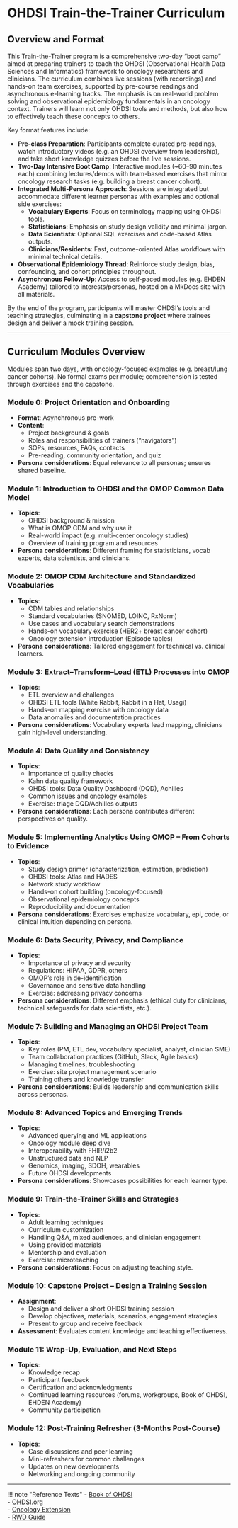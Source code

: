 # OHDSI Train-the-Trainer Curriculum

## Overview and Format
This Train-the-Trainer program is a comprehensive two-day “boot camp” aimed at preparing trainers to teach the OHDSI (Observational Health Data Sciences and Informatics) framework to oncology researchers and clinicians. The curriculum combines live sessions (with recordings) and hands-on team exercises, supported by pre-course readings and asynchronous e-learning tracks. The emphasis is on real-world problem solving and observational epidemiology fundamentals in an oncology context. Trainers will learn not only OHDSI tools and methods, but also how to effectively teach these concepts to others.  

Key format features include:

- **Pre-class Preparation**: Participants complete curated pre-readings, watch introductory videos (e.g. an OHDSI overview from leadership), and take short knowledge quizzes before the live sessions.
- **Two-Day Intensive Boot Camp**: Interactive modules (~60–90 minutes each) combining lectures/demos with team-based exercises that mirror oncology research tasks (e.g. building a breast cancer cohort).
- **Integrated Multi-Persona Approach**: Sessions are integrated but accommodate different learner personas with examples and optional side exercises:
  - **Vocabulary Experts**: Focus on terminology mapping using OHDSI tools.
  - **Statisticians**: Emphasis on study design validity and minimal jargon.
  - **Data Scientists**: Optional SQL exercises and code-based Atlas outputs.
  - **Clinicians/Residents**: Fast, outcome-oriented Atlas workflows with minimal technical details.
- **Observational Epidemiology Thread**: Reinforce study design, bias, confounding, and cohort principles throughout.
- **Asynchronous Follow-Up**: Access to self-paced modules (e.g. EHDEN Academy) tailored to interests/personas, hosted on a MkDocs site with all materials.

By the end of the program, participants will master OHDSI’s tools and teaching strategies, culminating in a **capstone project** where trainees design and deliver a mock training session.

---

## Curriculum Modules Overview
Modules span two days, with oncology-focused examples (e.g. breast/lung cancer cohorts). No formal exams per module; comprehension is tested through exercises and the capstone.

### Module 0: Project Orientation and Onboarding
- **Format**: Asynchronous pre-work
- **Content**:
  - Project background & goals
  - Roles and responsibilities of trainers (“navigators”)
  - SOPs, resources, FAQs, contacts
  - Pre-reading, community orientation, and quiz
- **Persona considerations**: Equal relevance to all personas; ensures shared baseline.

### Module 1: Introduction to OHDSI and the OMOP Common Data Model
- **Topics**:
  - OHDSI background & mission
  - What is OMOP CDM and why use it
  - Real-world impact (e.g. multi-center oncology studies)
  - Overview of training program and resources
- **Persona considerations**: Different framing for statisticians, vocab experts, data scientists, and clinicians.

### Module 2: OMOP CDM Architecture and Standardized Vocabularies
- **Topics**:
  - CDM tables and relationships
  - Standard vocabularies (SNOMED, LOINC, RxNorm)
  - Use cases and vocabulary search demonstrations
  - Hands-on vocabulary exercise (HER2+ breast cancer cohort)
  - Oncology extension introduction (Episode tables)
- **Persona considerations**: Tailored engagement for technical vs. clinical learners.

### Module 3: Extract–Transform–Load (ETL) Processes into OMOP
- **Topics**:
  - ETL overview and challenges
  - OHDSI ETL tools (White Rabbit, Rabbit in a Hat, Usagi)
  - Hands-on mapping exercise with oncology data
  - Data anomalies and documentation practices
- **Persona considerations**: Vocabulary experts lead mapping, clinicians gain high-level understanding.

### Module 4: Data Quality and Consistency
- **Topics**:
  - Importance of quality checks
  - Kahn data quality framework
  - OHDSI tools: Data Quality Dashboard (DQD), Achilles
  - Common issues and oncology examples
  - Exercise: triage DQD/Achilles outputs
- **Persona considerations**: Each persona contributes different perspectives on quality.

### Module 5: Implementing Analytics Using OMOP – From Cohorts to Evidence
- **Topics**:
  - Study design primer (characterization, estimation, prediction)
  - OHDSI tools: Atlas and HADES
  - Network study workflow
  - Hands-on cohort building (oncology-focused)
  - Observational epidemiology concepts
  - Reproducibility and documentation
- **Persona considerations**: Exercises emphasize vocabulary, epi, code, or clinical intuition depending on persona.

### Module 6: Data Security, Privacy, and Compliance
- **Topics**:
  - Importance of privacy and security
  - Regulations: HIPAA, GDPR, others
  - OMOP’s role in de-identification
  - Governance and sensitive data handling
  - Exercise: addressing privacy concerns
- **Persona considerations**: Different emphasis (ethical duty for clinicians, technical safeguards for data scientists, etc.).

### Module 7: Building and Managing an OHDSI Project Team
- **Topics**:
  - Key roles (PM, ETL dev, vocabulary specialist, analyst, clinician SME)
  - Team collaboration practices (GitHub, Slack, Agile basics)
  - Managing timelines, troubleshooting
  - Exercise: site project management scenario
  - Training others and knowledge transfer
- **Persona considerations**: Builds leadership and communication skills across personas.

### Module 8: Advanced Topics and Emerging Trends
- **Topics**:
  - Advanced querying and ML applications
  - Oncology module deep dive
  - Interoperability with FHIR/i2b2
  - Unstructured data and NLP
  - Genomics, imaging, SDOH, wearables
  - Future OHDSI developments
- **Persona considerations**: Showcases possibilities for each learner type.

### Module 9: Train-the-Trainer Skills and Strategies
- **Topics**:
  - Adult learning techniques
  - Curriculum customization
  - Handling Q&A, mixed audiences, and clinician engagement
  - Using provided materials
  - Mentorship and evaluation
  - Exercise: microteaching
- **Persona considerations**: Focus on adjusting teaching style.

### Module 10: Capstone Project – Design a Training Session
- **Assignment**:
  - Design and deliver a short OHDSI training session
  - Develop objectives, materials, scenarios, engagement strategies
  - Present to group and receive feedback
- **Assessment**: Evaluates content knowledge and teaching effectiveness.

### Module 11: Wrap-Up, Evaluation, and Next Steps
- **Topics**:
  - Knowledge recap
  - Participant feedback
  - Certification and acknowledgments
  - Continued learning resources (forums, workgroups, Book of OHDSI, EHDEN Academy)
  - Community participation

### Module 12: Post-Training Refresher (3-Months Post-Course)
- **Topics**:
  - Case discussions and peer learning
  - Mini-refreshers for common challenges
  - Updates on new developments
  - Networking and ongoing community

---
!!! note "Reference Texts"
    - [Book of OHDSI](https://ohdsi.github.io/TheBookOfOhdsi/)  
    - [OHDSI.org](https://www.ohdsi.org/who-we-are/)  
    - [Oncology Extension](https://ohdsi.github.io/CommonDataModel/oncology.html)  
    - [RWD Guide](https://rwd.guide/)  
